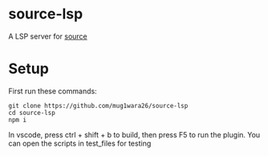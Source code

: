 # source-lsp

A LSP server for [source](https://github.com/source-academy/js-slang)

# Setup

First run these commands:

```console
git clone https://github.com/mug1wara26/source-lsp
cd source-lsp
npm i
```

In vscode, press ctrl + shift + b to build, then press F5 to run the plugin. You can open the scripts in test_files for testing

